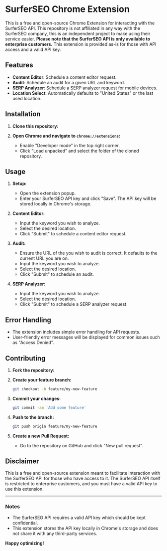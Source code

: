 # SurferSEO Chrome Extension

This is a free and open-source Chrome Extension for interacting with the SurferSEO API. This repository is not affiliated in any way with the SurferSEO company, this is an independent project to make using their service easier. **Please note that the SurferSEO API is only available to enterprise customers.** This extension is provided as-is for those with API access and a valid API key.

## Features

- **Content Editor**: Schedule a content editor request.
- **Audit**: Schedule an audit for a given URL and keyword.
- **SERP Analyzer**: Schedule a SERP analyzer request for mobile devices.
- **Location Select**: Automatically defaults to "United States" or the last used location.

## Installation

1. **Clone this repository:**

2. **Open Chrome and navigate to `chrome://extensions`:**
   - Enable "Developer mode" in the top right corner.
   - Click "Load unpacked" and select the folder of the cloned repository.

## Usage

1. **Setup:**
   - Open the extension popup.
   - Enter your SurferSEO API key and click "Save". The API key will be stored locally in Chrome's storage.

2. **Content Editor:**
   - Input the keyword you wish to analyze.
   - Select the desired location.
   - Click "Submit" to schedule a content editor request.

3. **Audit:**
   - Ensure the URL of the you wish to audit is correct. It defaults to the current URL you are on.
   - Input the keyword you wish to analyze.
   - Select the desired location.
   - Click "Submit" to schedule an audit.

4. **SERP Analyzer:**
   - Input the keyword you wish to analyze.
   - Select the desired location.
   - Click "Submit" to schedule a SERP analyzer request.

## Error Handling

- The extension includes simple error handling for API requests.
- User-friendly error messages will be displayed for common issues such as "Access Denied".

## Contributing

1. **Fork the repository:**

2. **Create your feature branch:**
   ```sh
   git checkout -b feature/my-new-feature
   ```

3. **Commit your changes:**
   ```sh
   git commit -am 'Add some feature'
   ```

4. **Push to the branch:**
   ```sh
   git push origin feature/my-new-feature
   ```

5. **Create a new Pull Request:**
   - Go to the repository on GitHub and click "New pull request".

## Disclaimer

This is a free and open-source extension meant to facilitate interaction with the SurferSEO API for those who have access to it. The SurferSEO API itself is restricted to enterprise customers, and you must have a valid API key to use this extension.

---

### Notes

- The SurferSEO API requires a valid API key which should be kept confidential.
- This extension stores the API key locally in Chrome's storage and does not share it with any third-party services.

**Happy optimizing!**
